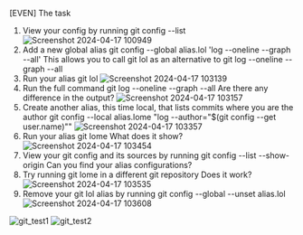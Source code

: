 [EVEN] The task

1.	View your config by running git config --list
   ![Screenshot 2024-04-17 100949](https://github.com/ayush2442/22CSH-293-Group1-ST/assets/133507452/7242f74f-2345-437b-b0f3-cec9e8588e16)
2.	Add a new global alias
git config --global alias.lol 'log --oneline --graph --all'
This allows you to call git lol as an alternative to git log --oneline --graph --all
3.	Run your alias git lol
   ![Screenshot 2024-04-17 103139](https://github.com/ayush2442/22CSH-293-Group1-ST/assets/133507452/f6436b68-d68a-4833-89d6-a8b217c8a092)
4.	Run the full command git log --oneline --graph --all
Are there any difference in the output?
![Screenshot 2024-04-17 103157](https://github.com/ayush2442/22CSH-293-Group1-ST/assets/133507452/a01763f3-a3a2-45ff-93b8-d2eaa50a73ad)
5.	Create another alias, this time local, that lists commits where you are the author
git config --local alias.lome "log --author=\"$(git config --get user.name)\""
![Screenshot 2024-04-17 103357](https://github.com/ayush2442/22CSH-293-Group1-ST/assets/133507452/d89f450f-f050-467f-b367-56ced2c8fbcd)
6.	Run your alias git lome
What does it show?
![Screenshot 2024-04-17 103454](https://github.com/ayush2442/22CSH-293-Group1-ST/assets/133507452/94de11d7-7ac5-4d66-a688-984b5ca7ab8f)
7.	View your git config and its sources by running git config --list --show-origin
Can you find your alias configurations?
8.	Try running git lome in a different git repository
Does it work?
![Screenshot 2024-04-17 103535](https://github.com/ayush2442/22CSH-293-Group1-ST/assets/133507452/18e8e423-4fe2-4059-8d23-d1497d6a6217)
9.	Remove your git lol alias by running git config --global --unset alias.lol
![Screenshot 2024-04-17 103608](https://github.com/ayush2442/22CSH-293-Group1-ST/assets/133507452/6a7060f9-856a-4c81-8922-e04f119cca66)

![git_test1](https://github.com/ayush2442/22CSH-293-Group1-ST/assets/133507452/82fb981a-a384-4328-96c7-8d2129170529)
![git_test2](https://github.com/ayush2442/22CSH-293-Group1-ST/assets/133507452/0c167c49-e583-4354-93f6-7ef4c48be67a)










